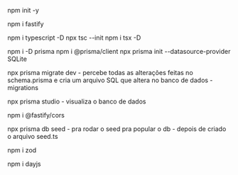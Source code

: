 npm init -y

npm i fastify

npm i typescript -D
npx tsc --init
npm i tsx -D

npm i -D prisma
npm i @prisma/client
npx prisma init --datasource-provider SQLite

npx prisma migrate dev
    - percebe todas as alterações feitas no schema.prisma e cria um arquivo SQL que altera no banco de dados
    - migrations

npx prisma studio
    - visualiza o banco de dados

npm i @fastify/cors

npx prisma db seed
    - pra rodar o seed pra popular o db
        - depois de criado o arquivo seed.ts

npm i zod

npm i dayjs